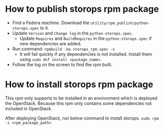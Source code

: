 # How to publish storops rpm package

- Find a Fedora machine. Download the `utility/rpm_publish/python-storops.spec` to it.
- Update `Version` and `Change log` in the `python-storops.spec`.
    - Update `Requires` and `BuildRequires` in the `python-storops.spec` if new dependencies are added.
- Run command: `rpmbuild -ba storops_rpm.spec -v`
    - It will fail quickly if any dependencies is not installed. Install them using `sudo dnf install <package_name>`.
- Follow the log on the screen to find the rpm built.


# How to install storops rpm package

This rpm only supports to be installed in an environment which is deployed the OpenStack.
Because this rpm only contains some dependencies not included in OpenStack.

After deploying OpenStack, run below command to install storops.
`sudo rpm -i <rpm_package_path>`

